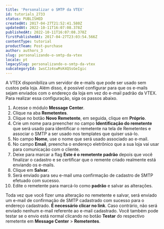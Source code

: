 ```yaml
---
title: 'Personalizar o SMTP da VTEX'
id: tutorials_2733
status: PUBLISHED
createdAt: 2017-04-27T21:52:41.580Z
updatedAt: 2022-10-11T16:07:08.378Z
publishedAt: 2022-10-11T16:07:08.378Z
firstPublishedAt: 2017-04-27T23:03:54.566Z
contentType: tutorial
productTeam: Post-purchase
author: authors_3
slug: personalizando-o-smtp-da-vtex
locale: pt
legacySlug: personalizando-o-smtp-da-vtex
subcategoryId: 1wsCJz4swMsK4QSsGeIgic
---
```


A VTEX disponibiliza um servidor de e-mails que pode ser usado sem custos pela loja. 
Além disso, é possível configurar para que os e-mails sejam enviados com o endereço da loja em vez do e-mail padrão da VTEX. Para realizar essa configuração, siga os passos abaixo.

1. Acesse o módulo **Message Center**.
2. Clique na aba **Remetentes**.
3. Clique no botão **Novo Remetente**, em seguida, clique em **Próprio**.
4. Crie um nome para preencher no campo **Identificação do remetente** que será usado para identificar o remetente na tela de Remetentes e associar o SMTP a ser usado nos templates que quiser usá-lo.
5. No campo **Nome**, use o nome que será usado associado ao e-mail.
6. No campo **Email**, preencha o endereço eletrônico que a sua loja vai usar para comunicação com o cliente.
7. Deixe para marcar a flag **Este é o remetente padrão** depois que você finalizar o cadastro e se certificar que o remente criado realmente está enviando os e-mails.
8. Clique em **Salvar**.
9. Será enviado para seu e-mail uma confirmação de cadastro de SMTP efetuado com sucesso.
10. Edite o remetente para marcá-lo como **padrão** e salvar as alterações.

Toda vez que você fizer uma alteração no remetente e salvar, será enviado um e-mail de confirmação de SMTP cadastrado com sucesso para o endereço cadastrado. __É necessário clicar no link__. Caso contrário, não será enviado nenhum e-mail referente ao e-mail cadastrado. Você também pode testar se o envio está normal clicando no botão __Testar__ do respectivo remetente em __Message Center__ > __Remetentes__.
